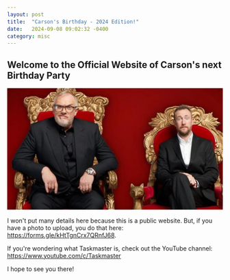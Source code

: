 ```yaml
---
layout: post
title:  "Carson's Birthday - 2024 Edition!"
date:   2024-09-08 09:02:32 -0400
category: misc
---
```


## Welcome to the Official Website of Carson's next Birthday Party

![The Taskmaster and his assistant](/assets/taskmaster-alex-greg.webp)

I won't put many details here because this is a public website. But, if you have a photo to upload, you do that here: https://forms.gle/kHtTgnCrx7QRnfJ68.

If you're wondering what Taskmaster is, check out the YouTube channel: https://www.youtube.com/c/Taskmaster

I hope to see you there!
